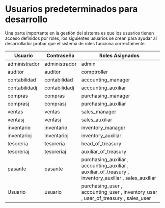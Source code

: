 # Usuarios predeterminados para desarrollo

Una parte importante en la gestión del sistema es que los usuarios tienen acceso definidos por roles, los
siguientes usuarios se crean para ayudar al desarrollador probar que el sistema de roles funciona correctamente.

| Usuario       | Contraseña    | Roles Asignados                                                                                          |
|---------------|---------------|----------------------------------------------------------------------------------------------------------|  
| administrador | administrador | admin                                                                                                    |
| auditor       | auditor       | comptroller                                                                                              |
| contabilidad  | contabilidad  | accounting_manager                                                                                       |
| contabilidadj | contabilidadj | accounting_auxiliar                                                                                      |
| compras       | compras       | purchasing_manager                                                                                       |
| comprasj      | comprasj      | purchasing_auxiliar                                                                                      |
| ventas        | ventas        | sales_manager                                                                                            |
| ventasj       | ventasj       | sales_auxiliar                                                                                           |
| inventario    | inventario    | inventory_manager                                                                                        |
| inventarioj   | inventarioj   | inventory_auxiliar                                                                                       |
| tesoreria     | tesoreria     | head_of_treasury                                                                                         |
| tesoreriaj    | tesoreriaj    | auxiliar_of_treasury                                                                                     |
| pasante       | pasante       | purchasing_auxiliar , accounting_auxiliar , auxiliar_of_treasury ,   inventory_auxiliar , sales_auxiliar |
| Usuario       | usuario       | purchasing_user , accounting_user , inventory_user , user_of_treasury ,   sales_user                     |
